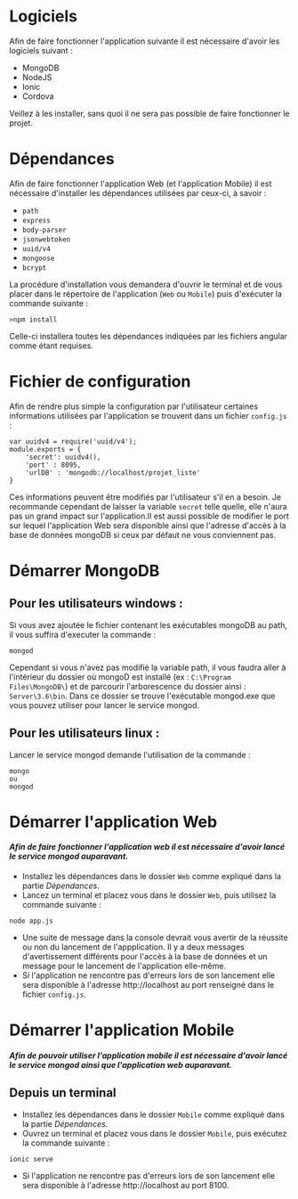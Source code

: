 # Logiciels

Afin de faire fonctionner l'application suivante il est nécessaire d'avoir les logiciels suivant :
* MongoDB
* NodeJS
* Ionic
* Cordova

Veillez à les installer, sans quoi il ne sera pas possible de faire fonctionner le projet.


# Dépendances

Afin de faire fonctionner l'application Web (et l'application Mobile) il est nécessaire d'installer les dépendances utilisées par ceux-ci, à savoir :
* `path`
* `express`
* `body-parser`
* `jsonwebtoken`
* `uuid/v4`
* `mongoose`
* `bcrypt`

La procédure d'installation vous demandera d'ouvrir le terminal et de vous placer dans le répertoire de l'application (`Web` ou `Mobile`) puis d'exécuter la commande suivante :

```
>npm install 
```

Celle-ci installera toutes les dépendances indiquées par les fichiers angular comme étant requises.

# Fichier de configuration

Afin de rendre plus simple la configuration par l'utilisateur certaines informations utilisées par l'application se trouvent dans un fichier `config.js` :

```
var uuidv4 = require('uuid/v4');
module.exports = {
    'secret': uuidv4(),
    'port' : 8095,
    'urlDB' : 'mongodb://localhost/projet_liste'
}
```

Ces informations peuvent être modifiés par l'utilisateur s'il en a besoin. Je recommande cependant de laisser la variable `secret` telle quelle, elle n'aura pas un grand impact sur l'application.Il est aussi possible de modifier le port sur lequel l'application Web sera disponible ainsi que l'adresse d'accès à la base de données mongoDB si ceux par défaut ne vous conviennent pas.

# Démarrer MongoDB

## Pour les utilisateurs windows :

Si vous avez ajoutée le fichier contenant les exécutables mongoDB au path, il vous suffira d'executer la commande :
```
mongod
```
Cependant si vous n'avez pas modifié la variable path, il vous faudra aller à l'intérieur du dossier où mongoD est installé (ex : `C:\Program Files\MongoDB\`) et de parcourir l'arborescence du dossier ainsi : `Server\3.6\bin`. Dans ce dossier se trouve l'exécutable mongod.exe que vous pouvez utiliser pour lancer le service mongod.

## Pour les utilisateurs linux :
Lancer le service mongod demande l'utilisation de la commande :
```
mongo
ou
mongod
```

# Démarrer l'application Web

#### _Afin de faire fonctionner l'application web il est nécessaire d'avoir lancé le service mongod auparavant._

* Installez les dépendances dans le dossier `Web` comme expliqué dans la partie _Dépendances_.
* Lancez un terminal et placez vous dans le dossier `Web`, puis utilisez la commande suivante :

```
node app.js
```

* Une suite de message dans la console devrait vous avertir de la réussite ou non du lancement de l'appplication. Il y a deux messages d'avertissement différents pour l'accès à la base de données et un message pour le lancement de l'application elle-même.
* Si l'application ne rencontre pas d'erreurs lors de son lancement elle sera disponible à l'adresse http://localhost au port renseigné dans le fichier `config.js`.

# Démarrer l'application Mobile


#### _Afin de pouvoir utiliser l'application mobile il est nécessaire d'avoir lancé le service mongod ainsi que l'application web auparavant._

## Depuis un terminal

* Installez les dépendances dans le dossier `Mobile` comme expliqué dans la partie _Dépendances_.
* Ouvrez un terminal et placez vous dans le dossier `Mobile`, puis exécutez la commande suivante :
```
ionic serve
```
* Si l'application ne rencontre pas d'erreurs lors de son lancement elle sera disponible à l'adresse http://localhost au port 8100.
































